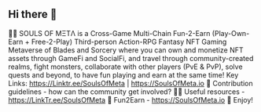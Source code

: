 ## Hi there 👋

🙋‍♀️ SOULS OF MΞTΛ is a Cross-Game Multi-Chain Fun-2-Earn (Play-Own-Earn + Free-2-Play) Third-person Action-RPG Fantasy NFT Gaming Metaverse of Blades and Sorcery where you can own and monetize NFT assets through GameFi and SocialFi, and travel through community-created realms, fight monsters, collaborate with other players (PvE & PvP), solve quests and beyond, to have fun playing and earn at the same time! Key Links: https://Linktr.ee/SoulsOfMeta | https://SoulsOfMeta.io
🌈 Contribution guidelines - how can the community get involved?
👩‍💻 Useful resources - https://LinkTr.ee/SoulsOfMeta
🍿 Fun2Earn - https://SoulsOfMeta.io
🧙 Enjoy!
##
